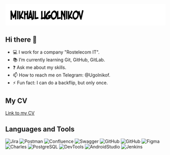 ![Header](https://github.com/Ugolnikof/Ugolnikof/blob/main/assets/image_left.png)

## Hi there 👋

- 💻 I work for a company "Rostelecom IT".
- 📚 I’m currently learning Git, GitHub, GitLab.
- ❓ Ask me about my skills.
- 📫 How to reach me on Telegram: @Ugolnikof.
- ⚡ Fun fact: I can do a backflip, but only once.

## My CV

[Link to my CV](https://drive.google.com/file/d/1x50AYY7GuOMiDxQ1dVeSvzg2LAgiXrlH/view?usp=sharing)

## Languages and Tools

![Jira](https://img.shields.io/badge/Jira-FFFFFF?style=for-the-badge&logo=Jira&logoColor=136be1)
![Postman](https://img.shields.io/badge/Postman-FFFFFF?style=for-the-badge&logo=postman&logoColor=f76935)
![Confluence](https://img.shields.io/badge/Confluence-FFFFFF?style=for-the-badge&logo=Confluence&logoColor=1c77f2)
![Swagger](https://img.shields.io/badge/Swagger-FFFFFF?style=for-the-badge&logo=swagger&logoColor=6a9c40)
![GitHub](https://img.shields.io/badge/Github-FFFFFF?style=for-the-badge&logo=github&logoColor=000000)
![GitHub](https://img.shields.io/badge/Gitlab-FFFFFF?style=for-the-badge&logo=gitlab&logoColor=e34329)
![Figma](https://img.shields.io/badge/Figma-FFFFFF?style=for-the-badge&logo=figma&logoColor=a25aff)
![Charles](https://img.shields.io/badge/Charles-FFFFFF?style=for-the-badge&logo=charles&logoColor=8cc4d7)
![PostgreSQL](https://img.shields.io/badge/PostgreSQL-FFFFFF?style=for-the-badge&logo=PostgreSQL&logoColor=316193)
![DevTools](https://img.shields.io/badge/DevTools-FFFFFF?style=for-the-badge&logo=googlechrome&logoColor=fbbc05)
![AndroidStudio](https://img.shields.io/badge/AndroidStudio-FFFFFF?style=for-the-badge&logo=androidstudio&logoColor=3ad07d)
![Jenkins](https://img.shields.io/badge/Jenkins-FFFFFF?style=for-the-badge&logo=jenkins&logoColor=000000)
